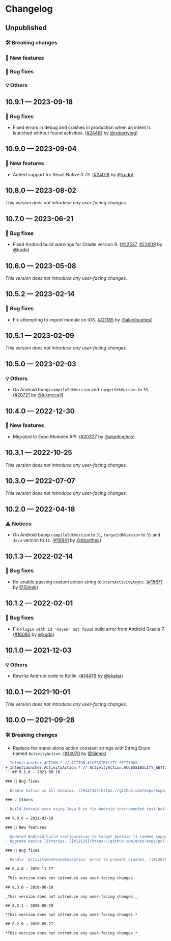 # Changelog

## Unpublished

### 🛠 Breaking changes

### 🎉 New features

### 🐛 Bug fixes

### 💡 Others

## 10.9.1 — 2023-09-18

### 🐛 Bug fixes

- Fixed errors in debug and crashes in production when an intent is launched without found activities. ([#24481](https://github.com/expo/expo/pull/24481) by [@robertying](https://github.com/robertying))

## 10.9.0 — 2023-09-04

### 🎉 New features

- Added support for React Native 0.73. ([#24018](https://github.com/expo/expo/pull/24018) by [@kudo](https://github.com/kudo))

## 10.8.0 — 2023-08-02

_This version does not introduce any user-facing changes._

## 10.7.0 — 2023-06-21

### 🐛 Bug fixes

- Fixed Android build warnings for Gradle version 8. ([#22537](https://github.com/expo/expo/pull/22537), [#22609](https://github.com/expo/expo/pull/22609) by [@kudo](https://github.com/kudo))

## 10.6.0 — 2023-05-08

_This version does not introduce any user-facing changes._

## 10.5.2 — 2023-02-14

### 🐛 Bug fixes

- Fix attempting to import module on iOS. ([#21185](https://github.com/expo/expo/pull/21185) by [@alanjhughes](https://github.com/alanjhughes))

## 10.5.1 — 2023-02-09

_This version does not introduce any user-facing changes._

## 10.5.0 — 2023-02-03

### 💡 Others

- On Android bump `compileSdkVersion` and `targetSdkVersion` to `33`. ([#20721](https://github.com/expo/expo/pull/20721) by [@lukmccall](https://github.com/lukmccall))

## 10.4.0 — 2022-12-30

### 🎉 New features

- Migrated to Expo Modules API. ([#20327](https://github.com/expo/expo/pull/20327) by [@alanhughes](https://github.com/alanjhughes))

## 10.3.1 — 2022-10-25

_This version does not introduce any user-facing changes._

## 10.3.0 — 2022-07-07

_This version does not introduce any user-facing changes._

## 10.2.0 — 2022-04-18

### ⚠️ Notices

- On Android bump `compileSdkVersion` to `31`, `targetSdkVersion` to `31` and `Java` version to `11`. ([#16941](https://github.com/expo/expo/pull/16941) by [@bbarthec](https://github.com/bbarthec))

## 10.1.3 — 2022-02-14

### 🐛 Bug fixes

- Re-enable passing custom action string to `startActivityAsync`. ([#15671](https://github.com/expo/expo/pull/15671) by [@Simek](https://github.com/Simek))

## 10.1.2 — 2022-02-01

### 🐛 Bug fixes

- Fix `Plugin with id 'maven' not found` build error from Android Gradle 7. ([#16080](https://github.com/expo/expo/pull/16080) by [@kudo](https://github.com/kudo))

## 10.1.0 — 2021-12-03

### 💡 Others

- Rewrite Android code to Kotlin. ([#14479](https://github.com/expo/expo/pull/14479) by [@kkafar](https://github.com/kkafar))

## 10.0.1 — 2021-10-01

_This version does not introduce any user-facing changes._

## 10.0.0 — 2021-09-28

### 🛠 Breaking changes

- Replace the stand-alone action constant strings with String Enum named `ActivityAction`. ([#14070](https://github.com/expo/expo/pull/14070) by [@Simek](https://github.com/Simek))

```diff
- IntentLauncher.ACTION_* // ACTION_ACCESSIBILITY_SETTINGS
+ IntentLauncher.ActivityAction.* // ActivityAction.ACCESSIBILITY_SETTINGS
```## 9.1.0 — 2021-06-16

### 🐛 Bug fixes

- Enable kotlin in all modules. ([#12716](https://github.com/expo/expo/pull/12716) by [@wschurman](https://github.com/wschurman))

### 💡 Others

- Build Android code using Java 8 to fix Android instrumented test build error. ([#12939](https://github.com/expo/expo/pull/12939) by [@kudo](https://github.com/kudo))

## 9.0.0 — 2021-03-10

### 🎉 New features

- Updated Android build configuration to target Android 11 (added support for Android SDK 30). ([#11647](https://github.com/expo/expo/pull/11647) by [@bbarthec](https://github.com/bbarthec))
- Upgrade native libraries. ([#12125](https://github.com/expo/expo/pull/12125) by [@bbarthec](https://github.com/bbarthec))

### 🐛 Bug fixes

- Handle `ActivityNotFoundException` error to prevent crashes. ([#12078](https://github.com/expo/expo/pull/12078) by [@robertying](https://github.com/robertying))

## 8.4.0 — 2020-11-17

_This version does not introduce any user-facing changes._

## 8.3.0 — 2020-08-18

_This version does not introduce any user-facing changes._

## 8.2.1 — 2020-05-29

*This version does not introduce any user-facing changes.*

## 8.2.0 — 2020-05-27

*This version does not introduce any user-facing changes.*
``````

```
